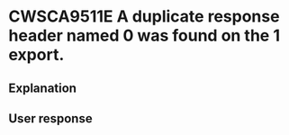 # CWSCA9511E A duplicate response header named 0 was found on the 1 export.

## Explanation

## User response